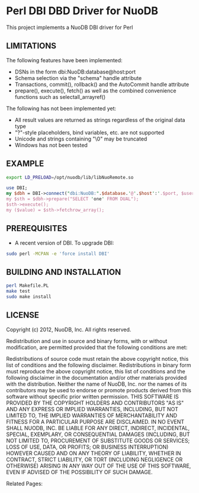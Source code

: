 # Perl DBI DBD Driver for NuoDB #

This project implements a NuoDB DBI driver for Perl

## LIMITATIONS ##

The following features have been implemented:

* DSNs in the form dbi:NuoDB:database@host:port
* Schema selection via the "schema" handle attribute
* Transactions, commit(), rollback() and the AutoCommit handle attribute
* prepare(), execute(), fetch() as well as the combined convenience functions such as selectall_arrayref()

The following has not been implemented yet:
* All result values are returned as strings regardless of the original data type
* "?"-style placeholders, bind variables, etc. are not supported
* Unicode and strings containing "\0" may be truncated
* Windows has not been tested

## EXAMPLE ##

```bash
export LD_PRELOAD=/opt/nuodb/lib/libNuoRemote.so
```

```perl
use DBI;
my $dbh = DBI->connect("dbi:NuoDB:".$database.'@'.$host':'.$port, $username, $password, {schema => $schema});
my $sth = $dbh->prepare("SELECT 'one' FROM DUAL");
$sth->execute();
my ($value) = $sth->fetchrow_array();
```

## PREREQUISITES ##

* A recent version of DBI. To upgrade DBI:

```bash
sudo perl -MCPAN -e 'force install DBI'
```

## BUILDING AND INSTALLATION ##

```bash
perl Makefile.PL
make test
sudo make install
```

## LICENSE ##

Copyright (c) 2012, NuoDB, Inc.
All rights reserved.

Redistribution and use in source and binary forms, with or without
modification, are permitted provided that the following conditions are met:

Redistributions of source code must retain the above copyright
notice, this list of conditions and the following disclaimer.
Redistributions in binary form must reproduce the above copyright
notice, this list of conditions and the following disclaimer in the
documentation and/or other materials provided with the distribution.
Neither the name of NuoDB, Inc. nor the names of its contributors may
be used to endorse or promote products derived from this software
without specific prior written permission.
THIS SOFTWARE IS PROVIDED BY THE COPYRIGHT HOLDERS AND CONTRIBUTORS "AS IS" AND
ANY EXPRESS OR IMPLIED WARRANTIES, INCLUDING, BUT NOT LIMITED TO, THE IMPLIED
WARRANTIES OF MERCHANTABILITY AND FITNESS FOR A PARTICULAR PURPOSE ARE
DISCLAIMED. IN NO EVENT SHALL NUODB, INC. BE LIABLE FOR ANY DIRECT, INDIRECT,
INCIDENTAL, SPECIAL, EXEMPLARY, OR CONSEQUENTIAL DAMAGES (INCLUDING, BUT NOT
LIMITED TO, PROCUREMENT OF SUBSTITUTE GOODS OR SERVICES; LOSS OF USE, DATA,
OR PROFITS; OR BUSINESS INTERRUPTION) HOWEVER CAUSED AND ON ANY THEORY OF
LIABILITY, WHETHER IN CONTRACT, STRICT LIABILITY, OR TORT (INCLUDING NEGLIGENCE
OR OTHERWISE) ARISING IN ANY WAY OUT OF THE USE OF THIS SOFTWARE, EVEN IF
ADVISED OF THE POSSIBILITY OF SUCH DAMAGE.

Related Pages:

[homepage]: http://www.nuodb.com
